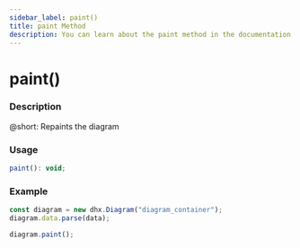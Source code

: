 ```yaml
---
sidebar_label: paint()
title: paint Method
description: You can learn about the paint method in the documentation of the DHTMLX JavaScript Diagram library. Browse developer guides and API reference, try out code examples and live demos, and download a free 30-day evaluation version of DHTMLX Diagram.
---
```


# paint()

### Description

@short: Repaints the diagram

### Usage

~~~jsx
paint(): void;
~~~

### Example

~~~jsx {4}
const diagram = new dhx.Diagram("diagram_container");
diagram.data.parse(data);

diagram.paint();
~~~
